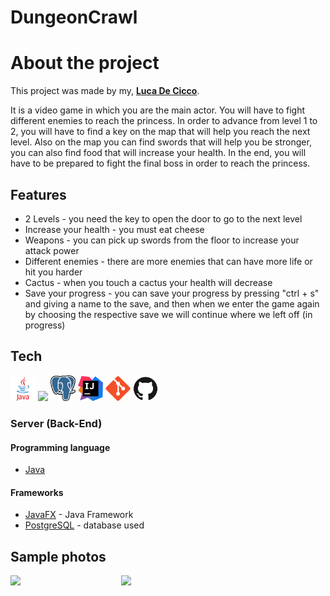 # DungeonCrawl

# About the project

This project was made by my, <b>[Luca De Cicco](https://github.com/LucaDeCicco)</b>.

It is a video game in which you are the main actor. You will have to fight different enemies to reach the princess. In order to advance from level 1 to 2, you will have to find a key on the map that will help you reach the next level. Also on the map you can find swords that will help you be stronger, you can also find food that will increase your health. In the end, you will have to be prepared to fight the final boss in order to reach the princess.

## Features

- 2 Levels - you need the key to open the door to go to the next level
- Increase your health - you must eat cheese
- Weapons - you can pick up swords from the floor to increase your attack power
- Different enemies - there are more enemies that can have more life or hit you harder
- Cactus - when you touch a cactus your health will decrease
- Save your progress - you can save your progress by pressing "ctrl + s" and giving a name to the save, and then when we enter the game again by choosing the respective save we will continue where we left off (in progress)




## Tech
<p align="left">

<img src="https://raw.githubusercontent.com/SidorAndrei/SidorAndrei/master/assets/java-logo.svg" height="auto" width="40">

<img src="https://i.imgur.com/Ir6bIfc.png" height="auto" width="40">

<img src="https://raw.githubusercontent.com/SidorAndrei/SidorAndrei/master/assets/Postgresql_elephant.svg" height="auto" width="40">

<img src="https://raw.githubusercontent.com/SidorAndrei/SidorAndrei/master/assets/IntelliJ_IDEA_Icon.svg" height="auto" width="40">

<img src="https://raw.githubusercontent.com/SidorAndrei/SidorAndrei/master/assets/git-original.svg" height="auto" width="40">

<img src="https://raw.githubusercontent.com/SidorAndrei/SidorAndrei/master/assets/github-original.svg" height="auto" width="40">
</p>

### Server (Back-End)
#### Programming language
- [Java](https://www.java.com/)


#### Frameworks
- [JavaFX](https://openjfx.io/) - Java Framework
- [PostgreSQL](https://www.postgresql.org/) - database used




## Sample photos

<div style="display: grid; grid-template-columns: auto auto auto;column-gap: 10px;row-gap: 10px">
    <img src="https://i.imgur.com/scE4OWN.png" height="auto" width="100%">
    <img src="https://i.imgur.com/oehpVos.png" height="auto" width="100%">
</div>